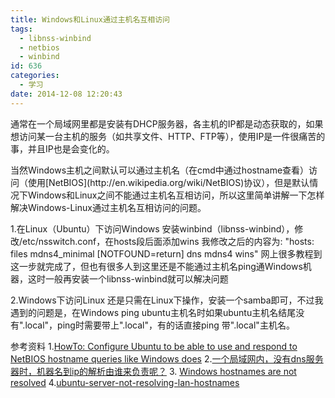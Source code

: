 ```yaml
---
title: Windows和Linux通过主机名互相访问
tags:
  - libnss-winbind
  - netbios
  - winbind
id: 636
categories:
  - 学习
date: 2014-12-08 12:20:43
---
```


通常在一个局域网里都是安装有DHCP服务器，各主机的IP都是动态获取的，如果想访问某一台主机的服务（如共享文件、HTTP、FTP等），使用IP是一件很痛苦的事，并且IP也是会变化的。

<!--more-->当然Windows主机之间默认可以通过主机名（在cmd中通过hostname查看）访问（使用[NetBIOS](http://en.wikipedia.org/wiki/NetBIOS)协议），但是默认情况下Windows和Linux之间不能通过主机名互相访问，所以这里简单讲解一下怎样解决Windows-Linux通过主机名互相访问的问题。

1.在Linux（Ubuntu）下访问Windows
安装winbind（libnss-winbind），修改/etc/nsswitch.conf，在hosts段后面添加wins
我修改之后的内容为: "hosts: files mdns4_minimal [NOTFOUND=return] dns mdns4 wins"
网上很多教程到这一步就完成了，但也有很多人到这里还是不能通过主机名ping通Windows机器，这时一般再安装一个libnss-winbind就可以解决问题

2.Windows下访问Linux
还是只需在Linux下操作，安装一个samba即可，不过我遇到的问题是，在Windows ping ubuntu主机名时如果ubuntu主机名结尾没有".local"，ping时需要带上".local"，有的话直接ping 带".local"主机名。

参考资料
1.[HowTo: Configure Ubuntu to be able to use and respond to NetBIOS hostname queries like Windows does](http://www.serenux.com/2009/09/howto-configure-ubuntu-to-be-able-to-use-and-respond-to-netbios-hostname-queries-like-windows-does/)
2.[一个局域网内，没有dns服务器时，机器名到ip的解析由谁来负责呢？](http://bbs.51cto.com/viewthread.php?tid=730638&page=1#pid3633721)
3. [Windows hostnames are not resolved](http://askubuntu.com/questions/93302/windows-hostnames-are-not-resolved/380521#380521)
4.[ubuntu-server-not-resolving-lan-hostnames](http://askubuntu.com/questions/244865/ubuntu-server-not-resolving-lan-hostnames)